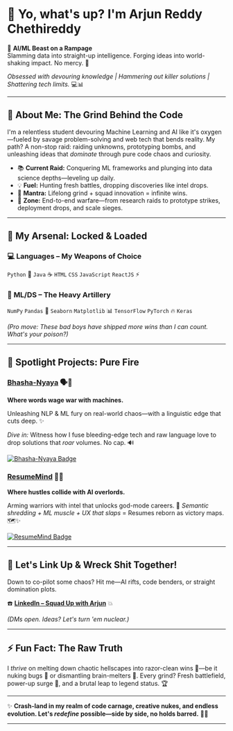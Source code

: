 

# 👋 **Yo, what's up? I'm Arjun Reddy Chethireddy**

🧠 **AI/ML Beast on a Rampage**  
Slamming data into straight-up intelligence. Forging ideas into world-shaking impact. No mercy. 🚀  

*Obsessed with devouring knowledge | Hammering out killer solutions | Shattering tech limits.* 💻📊  

</div>

---

## 🧠 **About Me: The Grind Behind the Code**
I'm a relentless student devouring Machine Learning and AI like it's oxygen—fueled by savage problem-solving and web tech that bends reality. My path? A non-stop raid: raiding unknowns, prototyping bombs, and unleashing ideas that *dominate* through pure code chaos and curiosity.  

- 📚 **Current Raid:** Conquering ML frameworks and plunging into data science depths—leveling up daily.  
- 💡 **Fuel:** Hunting fresh battles, dropping discoveries like intel drops.  
- 🧠 **Mantra:** Lifelong grind + squad innovation = infinite wins.  
- 🚀 **Zone:** End-to-end warfare—from research raids to prototype strikes, deployment drops, and scale sieges.  

---

## 🧰 **My Arsenal: Locked & Loaded**
### 💻 **Languages – My Weapons of Choice**
`Python` 🐍 `Java` ☕ `HTML` `CSS` `JavaScript` `ReactJS` ⚡  

### 🤖 **ML/DS – The Heavy Artillery**
`NumPy` `Pandas` 🐼 `Seaborn` `Matplotlib` 📊 `TensorFlow` `PyTorch` 🔥 `Keras`  

*(Pro move: These bad boys have shipped more wins than I can count. What's your poison?)*  

---

## 📢 **Spotlight Projects: Pure Fire**
### **[Bhasha-Nyaya](https://github.com/ArjunReddy-19/Bhasha-Nyaya)** 🗣️🤖
**Where words wage war with machines.**  

Unleashing NLP & ML fury on real-world chaos—with a linguistic edge that cuts deep. ✨  

*Dive in:* Witness how I fuse bleeding-edge tech and raw language love to drop solutions that *roar* volumes. No cap. 🔊  

[![Bhasha-Nyaya Badge](https://img.shields.io/badge/Bhasha--Nyaya-NLP%20Slayer-red?logo=python)](https://github.com/yourusername/Bhasha-Nyaya)

### **[ResumeMind](https://github.com/ArjunReddy-19/AI-Resume-Reviewer)** 📄🤖
**Where hustles collide with AI overlords.**  

Arming warriors with intel that unlocks god-mode careers. 🚀 *Semantic shredding + ML muscle + UX that slaps* = Resumes reborn as victory maps. 🗺️✨  

[![ResumeMind Badge](https://img.shields.io/badge/ResumeMind-Career%20Crusher-orange?logo=react)](https://github.com/yourusername/ResumeMind)

---

## 🤝 **Let's Link Up & Wreck Shit Together!**
Down to co-pilot some chaos? Hit me—AI rifts, code benders, or straight domination plots.  

☎️ **[LinkedIn – Squad Up with Arjun](https://linkedin.com/in/arjunreddychethireddy)** 💥  

*(DMs open. Ideas? Let's turn 'em nuclear.)*  

---

## ⚡ **Fun Fact: The Raw Truth**
I *thrive* on melting down chaotic hellscapes into razor-clean wins 🎯—be it nuking bugs 🐛 or dismantling brain-melters 🧩. Every grind? Fresh battlefield, power-up surge 🌱, and a brutal leap to legend status. 🏆  

---

✨ **Crash-land in my realm of code carnage, creative nukes, and endless evolution. Let's *redefine* possible—side by side, no holds barred.** 🌌💡  

---

